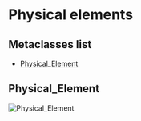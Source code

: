 # Physical elements

## Metaclasses list

* [Physical_Element](physical_element)

## Physical_Element

![Physical_Element](http://www.plantuml.com/plantuml/proxy?cache=no&src=https://raw.github.com/SanteyneEmbeddedSystems/Embedded_Software_Metamodel/master/Physical_Elements/Diagram_Physical_Element.puml)
